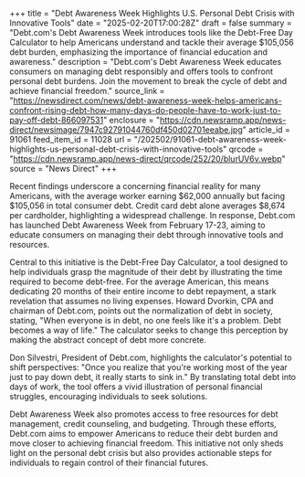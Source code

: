 +++
title = "Debt Awareness Week Highlights U.S. Personal Debt Crisis with Innovative Tools"
date = "2025-02-20T17:00:28Z"
draft = false
summary = "Debt.com's Debt Awareness Week introduces tools like the Debt-Free Day Calculator to help Americans understand and tackle their average $105,056 debt burden, emphasizing the importance of financial education and awareness."
description = "Debt.com's Debt Awareness Week educates consumers on managing debt responsibly and offers tools to confront personal debt burdens. Join the movement to break the cycle of debt and achieve financial freedom."
source_link = "https://newsdirect.com/news/debt-awareness-week-helps-americans-confront-rising-debt-how-many-days-do-people-have-to-work-just-to-pay-off-debt-866097531"
enclosure = "https://cdn.newsramp.app/news-direct/newsimage/7947c92791044760df450d02701eeabe.jpg"
article_id = 91061
feed_item_id = 11028
url = "/202502/91061-debt-awareness-week-highlights-us-personal-debt-crisis-with-innovative-tools"
qrcode = "https://cdn.newsramp.app/news-direct/qrcode/252/20/blurUV6v.webp"
source = "News Direct"
+++

<p>Recent findings underscore a concerning financial reality for many Americans, with the average worker earning $62,000 annually but facing $105,056 in total consumer debt. Credit card debt alone averages $8,674 per cardholder, highlighting a widespread challenge. In response, Debt.com has launched Debt Awareness Week from February 17-23, aiming to educate consumers on managing their debt through innovative tools and resources.</p><p>Central to this initiative is the Debt-Free Day Calculator, a tool designed to help individuals grasp the magnitude of their debt by illustrating the time required to become debt-free. For the average American, this means dedicating 20 months of their entire income to debt repayment, a stark revelation that assumes no living expenses. Howard Dvorkin, CPA and chairman of Debt.com, points out the normalization of debt in society, stating, "When everyone is in debt, no one feels like it's a problem. Debt becomes a way of life." The calculator seeks to change this perception by making the abstract concept of debt more concrete.</p><p>Don Silvestri, President of Debt.com, highlights the calculator's potential to shift perspectives: "Once you realize that you're working most of the year just to pay down debt, it really starts to sink in." By translating total debt into days of work, the tool offers a vivid illustration of personal financial struggles, encouraging individuals to seek solutions.</p><p>Debt Awareness Week also promotes access to free resources for debt management, credit counseling, and budgeting. Through these efforts, Debt.com aims to empower Americans to reduce their debt burden and move closer to achieving financial freedom. This initiative not only sheds light on the personal debt crisis but also provides actionable steps for individuals to regain control of their financial futures.</p>